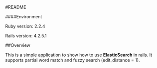#README

####Environment

Ruby version: 2.2.4

Rails version: 4.2.5.1


##Overview

This is a simple application to show how to use <b>ElasticSearch</b> in rails. It supports partial word match and fuzzy search (edit_distance = 1).